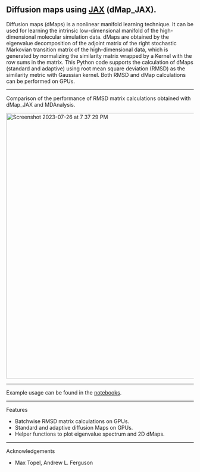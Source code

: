 Diffusion maps using [JAX](https://github.com/google/jax) (dMap_JAX).
--
Diffusion maps (dMaps) is a nonlinear manifold learning technique. It can be used for learning the intrinsic low-dimensional manifold of the high-dimensional molecular simulation data. dMaps are obtained by the eigenvalue decomposition of the adjoint matrix of the right stochastic Markovian transition matrix of the high-dimensional data, which is generated by normalizing the similarity matrix wrapped by a Kernel with the row sums in the matrix. This Python code supports the calculation of dMaps (standard and adaptive) using root mean square deviation (RMSD) as the similarity metric with Gaussian kernel. Both RMSD and dMap calculations can be performed on GPUs.

-----
Comparison of the performance of RMSD matrix calculations obtained with dMap_JAX and MDAnalysis.

<img width="713" alt="Screenshot 2023-07-26 at 7 37 29 PM" src="https://github.com/sivadasetty/dMap_JAX/assets/38693318/7d1e79c9-9bac-4fe2-886e-ca557e9fb470">

-----

Example usage can be found in the [notebooks](examples).



-----


Features

- Batchwise RMSD matrix calculations on GPUs.
- Standard and adaptive diffusion Maps on GPUs.
- Helper functions to plot eigenvalue spectrum and 2D dMaps.

-----

Acknowledgements

- Max Topel, Andrew L. Ferguson
